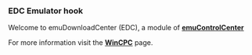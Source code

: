 ### EDC Emulator hook

Welcome to emuDownloadCenter (EDC), a module of [**emuControlCenter**](https://github.com/PhoenixInteractiveNL/emuControlCenter/wiki/)

For more information visit the [**WinCPC**](https://github.com/PhoenixInteractiveNL/emuDownloadCenter/wiki/Emulator-wincpc#menu) page.
